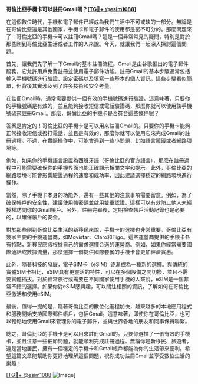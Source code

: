 **哥倫比亞手機卡可以註冊Gmail嗎？[[TG💪+ @esim1088](https://t.me/s/esim1088)]**

在這個數位時代，手機和電子郵件已經成為我們生活中不可或缺的一部分。無論是在哥倫比亞還是其他國家，手機卡和電子郵件的使用都是密不可分的。那麼問題來了：哥倫比亞的手機卡可以註冊Gmail嗎？這是一個非常常見的疑問，特別是對於那些剛到哥倫比亞生活或者工作的人來說。今天，就讓我們一起深入探討這個問題。

首先，讓我們先了解一下Gmail的基本註冊流程。Gmail是由谷歌推出的電子郵件服務，它允許用戶免費註冊並使用電子郵件功能。註冊Gmail的基本步驟通常包括輸入手機號碼進行驗證、設定密碼以及填寫一些基本的個人資訊。這些步驟看似簡單，但背後其實涉及到了許多技術和安全考量。

在註冊Gmail時，通常需要提供一個有效的手機號碼進行驗證。這意味著，只要你的手機號碼是有效的，並且能夠接收短信或電話驗證碼，那麼你就可以使用該手機號碼來註冊Gmail。那麼，哥倫比亞的手機卡是否符合這些條件呢？

答案是肯定的！哥倫比亞的手機卡是可以用來註冊Gmail的。只要你的手機卡能夠正常接收短信或撥打電話，並且是有效的，那麼你就可以使用它來完成Gmail的註冊過程。不過，在實際操作中，可能會遇到一些小問題，比如語言障礙或者網路環境等。

例如，如果你的手機語言設置為西班牙語（哥倫比亞的官方語言），那麼在註冊過程中可能需要確保你的手機界面也能正確顯示相關文字和提示。此外，哥倫比亞的網路環境可能會影響驗證過程的速度和成功率，因此建議選擇穩定的網路環境進行操作。

當然，除了手機卡本身的功能外，還有一些其他的注意事項需要留意。例如，為了確保帳戶的安全性，建議使用強密碼並啟用雙重認證。這樣可以有效防止他人未經授權訪問你的Gmail帳戶。另外，註冊完畢後，定期檢查帳戶活動記錄也是必要的，以確保帳戶的安全。

對於那些剛到哥倫比亞生活的新移民來說，手機卡的選擇也非常重要。哥倫比亞有幾家主要的手機運營商，如Movistar、Claro和Tigo。這些運營商提供的手機卡各有特點，新移民應該根據自己的需求選擇合適的運營商。例如，如果你經常需要國際通話或數據流量，那麼選擇一個提供國際套餐的手機卡會更加經濟實惠。

此外，隨著科技的發展，電子SIM卡（eSIM）逐漸成為一種新的選擇。與傳統的實體SIM卡相比，eSIM具有更靈活的特性，可以在多個設備之間切換，並且不需要實體插拔。對於經常旅行或需要在不同國家使用手機的人來說，eSIM是一個非常不錯的選擇。如果你對eSIM感興趣，可以關注相關的資訊，了解如何在哥倫比亞激活和使用eSIM。

最後，值得一提的是，隨著哥倫比亞的數位化進程加快，越來越多的本地應用程式和服務開始支持國際郵件帳戶，包括Gmail。這意味著，即使你在哥倫比亞，也可以輕鬆地使用Gmail來管理你的電子郵件，並與世界各地的朋友和同事保持聯繫。

總之，哥倫比亞的手機卡是可以用來註冊Gmail的。只要你選擇了一張有效的手機卡，並且注意一些細節問題，就能順利完成註冊過程。無論你是新移民、旅遊者，還是當地居民，擁有一個穩定的手機卡和Gmail帳戶都能為你的生活帶來便利。希望這篇文章能幫助你更好地理解這個問題，祝你成功註冊Gmail並享受數位生活的樂趣！

[[TG💪+ @esim1088](https://t.me/s/esim1088) ![Image](https://i.postimg.cc/4NQfJmqS/Snipaste-2025-05-13-00-14-12.png)]